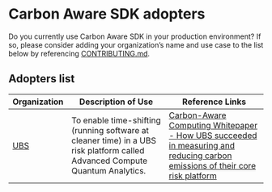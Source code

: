 # Carbon Aware SDK adopters

Do you currently use Carbon Aware SDK in your production environment?
If so, please consider adding your organization’s name and use case to the list below by referencing [CONTRIBUTING.md](../CONTRIBUTING.md).


## Adopters list

| Organization                                                 | Description of Use                                                                                                                                                                                       | Reference Links                                                                                                                                                                                                                                                                                                                                                                                                  |
|--------------------------------------------------------------|----------------------------------------------------------------------------------------------------------------------------------------------------------------------------------------------------------|------------------------------------------------------------------------------------------------------------------------------------------------------------------------------------------------------------------------------------------------------------------------------------------------------------------------------------------------------------------------------------------------------------------|
| [UBS](https://www.ubs.com)                                   | To enable time-shifting (running software at cleaner time) in a UBS risk platform called Advanced Compute Quantum Analytics.                                                                             | [Carbon-Aware Computing Whitepaper - How UBS succeeded in measuring and reducing carbon emissions of their core risk platform](https://greensoftware.foundation/articles/carbon-aware-computing-whitepaper-how-ubs-succeeded-in-measuring-and-reducing-car)                                                                                                                                                      |

